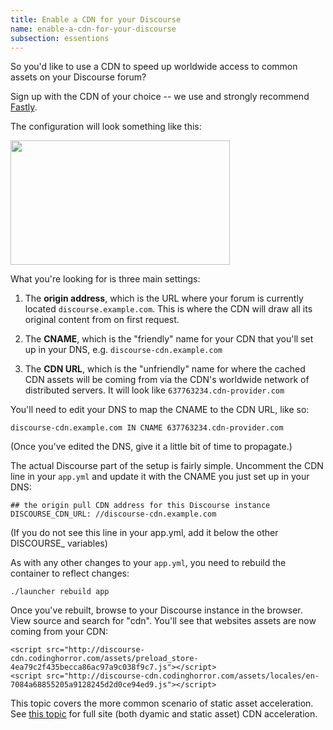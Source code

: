 ```yaml
---
title: Enable a CDN for your Discourse
name: enable-a-cdn-for-your-discourse
subsection: essentions
---
```


So you'd like to use a CDN to speed up worldwide access to common assets on your Discourse forum?

Sign up with the CDN of your choice -- we use and strongly recommend [Fastly](http://www.fastly.com/).

The configuration will look something like this:

<img src="/uploads/default/4465/1529d2f2403ade88.png" width="351" height="199">

What you're looking for is three main settings:

1. The **origin address**, which is the URL where your forum is currently located `discourse.example.com`. This is where the CDN will draw all its original content from on first request.

2. The **CNAME**, which is the "friendly" name for your CDN that you'll set up in your DNS, e.g. `discourse-cdn.example.com`

3. The **CDN URL**, which is the "unfriendly" name for where the cached CDN assets will be coming from via the CDN's worldwide network of distributed servers. It will look like `637763234.cdn-provider.com`

You'll need to edit your DNS to map the CNAME to the CDN URL, like so:

`discourse-cdn.example.com IN CNAME 637763234.cdn-provider.com`

(Once you've edited the DNS, give it a little bit of time to propagate.)

The actual Discourse part of the setup is fairly simple. Uncomment the CDN line in your `app.yml` and update it with the CNAME you just set up in your DNS:

    ## the origin pull CDN address for this Discourse instance
    DISCOURSE_CDN_URL: //discourse-cdn.example.com

(If you do not see this line in your app.yml, add it below the other DISCOURSE_ variables)

As with any other changes to your `app.yml`, you need to rebuild the container to reflect changes:

    ./launcher rebuild app

Once you've rebuilt, browse to your Discourse instance in the browser. View source and search for "cdn". You'll see that websites assets are now coming from your CDN:

```
<script src="http://discourse-cdn.codinghorror.com/assets/preload_store-4ea79c2f435becca86ac97a9c038f9c7.js"></script>
<script src="http://discourse-cdn.codinghorror.com/assets/locales/en-7084a68855205a9128245d2d0ce94ed9.js"></script>
```

This topic covers the more common scenario of static asset acceleration. See [this topic](https://meta.discourse.org/t/full-site-cdn-acceleration-for-discourse/21467) for full site (both dyamic and static asset) CDN acceleration.
